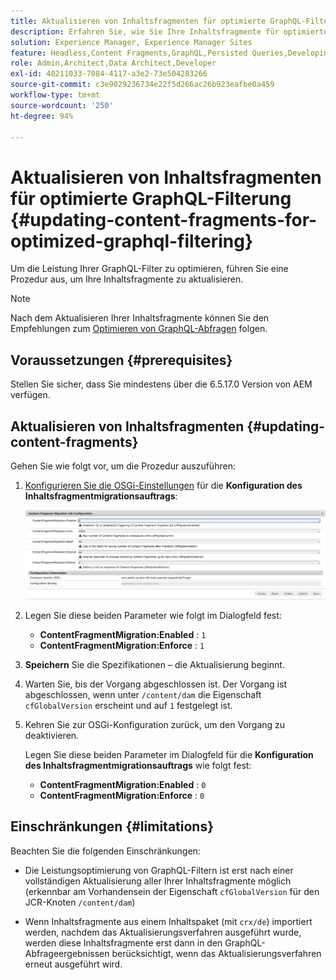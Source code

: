 ```yaml
---
title: Aktualisieren von Inhaltsfragmenten für optimierte GraphQL-Filterung
description: Erfahren Sie, wie Sie Ihre Inhaltsfragmente für optimierte GraphQL-Filterung in Adobe Experience Manager für die Bereitstellung von Headless-Inhalten aktualisieren.
solution: Experience Manager, Experience Manager Sites
feature: Headless,Content Fragments,GraphQL,Persisted Queries,Developing
role: Admin,Architect,Data Architect,Developer
exl-id: 40211033-7084-4117-a3e2-73e504283266
source-git-commit: c3e9029236734e22f5d266ac26b923eafbe0a459
workflow-type: tm+mt
source-wordcount: '250'
ht-degree: 94%

---
```


# Aktualisieren von Inhaltsfragmenten für optimierte GraphQL-Filterung {#updating-content-fragments-for-optimized-graphql-filtering}

Um die Leistung Ihrer GraphQL-Filter zu optimieren, führen Sie eine Prozedur aus, um Ihre Inhaltsfragmente zu aktualisieren.

>[!NOTE]
>
>Nach dem Aktualisieren Ihrer Inhaltsfragmente können Sie den Empfehlungen zum [Optimieren von GraphQL-Abfragen](/help/sites-developing/headless/graphql-api/graphql-optimization.md) folgen.

## Voraussetzungen {#prerequisites}

Stellen Sie sicher, dass Sie mindestens über die 6.5.17.0 Version von AEM verfügen.

## Aktualisieren von Inhaltsfragmenten {#updating-content-fragments}

Gehen Sie wie folgt vor, um die Prozedur auszuführen:

1. [Konfigurieren Sie die OSGi-Einstellungen](/help/sites-deploying/configuring-osgi.md) für die **Konfiguration des Inhaltsfragmentmigrationsauftrags**:

   ![OSGi-Konfiguration für den Inhaltsfragmentmigrationsauftrag](assets/cfm-graphql-update-01.png "OSGi-Konfiguration für den Inhaltsfragmentmigrationsauftrag")

1. Legen Sie diese beiden Parameter wie folgt im Dialogfeld fest:

   * **ContentFragmentMigration:Enabled** : `1`
   * **ContentFragmentMigration:Enforce** : `1`

1. **Speichern** Sie die Spezifikationen – die Aktualisierung beginnt.

1. Warten Sie, bis der Vorgang abgeschlossen ist. Der Vorgang ist abgeschlossen, wenn unter `/content/dam` die Eigenschaft `cfGlobalVersion` erscheint und auf `1` festgelegt ist.

1. Kehren Sie zur OSGi-Konfiguration zurück, um den Vorgang zu deaktivieren.

   Legen Sie diese beiden Parameter im Dialogfeld für die **Konfiguration des Inhaltsfragmentmigrationsauftrags** wie folgt fest:

   * **ContentFragmentMigration:Enabled** : `0`
   * **ContentFragmentMigration:Enforce** : `0`

## Einschränkungen {#limitations}

Beachten Sie die folgenden Einschränkungen:

* Die Leistungsoptimierung von GraphQL-Filtern ist erst nach einer vollständigen Aktualisierung aller Ihrer Inhaltsfragmente möglich (erkennbar am Vorhandensein der Eigenschaft `cfGlobalVersion` für den JCR-Knoten `/content/dam`)

* Wenn Inhaltsfragmente aus einem Inhaltspaket (mit `crx/de`) importiert werden, nachdem das Aktualisierungsverfahren ausgeführt wurde, werden diese Inhaltsfragmente erst dann in den GraphQL-Abfrageergebnissen berücksichtigt, wenn das Aktualisierungsverfahren erneut ausgeführt wird.
